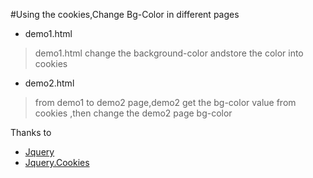 #Using the cookies,Change Bg-Color in different pages

+ demo1.html
> demo1.html change the background-color andstore the color into cookies
+ demo2.html
> from demo1 to demo2 page,demo2 get the bg-color value from cookies ,then change the
  demo2 page bg-color
  
  Thanks to 
 * [Jquery](https://github.com/jquery/jquery)
 * [Jquery.Cookies](https://github.com/js-cookie/js-cookie)
